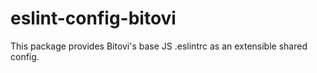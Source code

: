 # eslint-config-bitovi
This package provides Bitovi's base JS .eslintrc as an extensible shared config.
